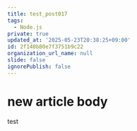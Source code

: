 ```yaml
---
title: test_post017
tags:
  - Node.js
private: true
updated_at: '2025-05-23T20:38:25+09:00'
id: 2f140b80e7f3751b9c22
organization_url_name: null
slide: false
ignorePublish: false
---
```

# new article body
test
